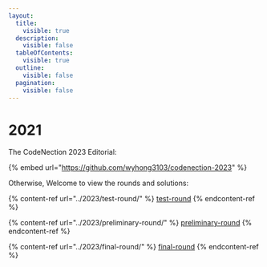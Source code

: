 ```yaml
---
layout:
  title:
    visible: true
  description:
    visible: false
  tableOfContents:
    visible: true
  outline:
    visible: false
  pagination:
    visible: false
---
```


# 2021

The CodeNection 2023 Editorial:

{% embed url="https://github.com/wyhong3103/codenection-2023" %}

Otherwise, Welcome to view the rounds and solutions:

{% content-ref url="../2023/test-round/" %}
[test-round](../2023/test-round/)
{% endcontent-ref %}

{% content-ref url="../2023/preliminary-round/" %}
[preliminary-round](../2023/preliminary-round/)
{% endcontent-ref %}

{% content-ref url="../2023/final-round/" %}
[final-round](../2023/final-round/)
{% endcontent-ref %}
